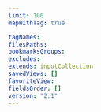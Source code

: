 ```yaml
---
limit: 100
mapWithTag: true

tagNames: 
filesPaths: 
bookmarksGroups: 
excludes: 
extends: inputCollection
savedViews: []
favoriteView: 
fieldsOrder: []
version: "2.1"
---
```

